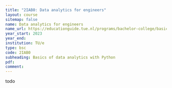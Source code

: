 ```yaml
---
title: "2IAB0: Data analytics for engineers"
layout: course
sitemap: false
name: Data analytics for engineers
name_url: https://educationguide.tue.nl/programs/bachelor-college/basic-courses/data-analytics-for-engineers/?L=2
year_start: 2023
year_end: 
institution: TU/e
type: bsc
code: 2IAB0
subheading: Basics of data analytics with Python
pdf: 
comment: 
---
```

todo
